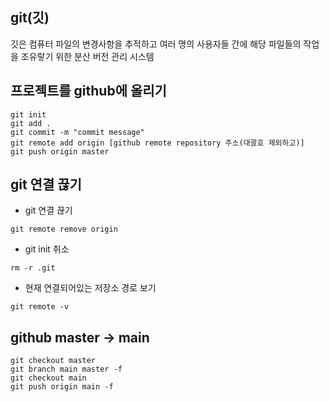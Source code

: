## git(깃)
  깃은 컴퓨터 파일의 변경사항을 추적하고 여러 명의 사용자들 간에 해당 파일들의 작업을 조유랗기 위한 분산 버전 관리 시스템

## 프로젝트를 github에 올리기
```
git init
git add .
git commit -m "commit message"
git remote add origin [github remote repository 주소(대괄호 제외하고)]
git push origin master
```

## git 연결 끊기
- git 연결 끊기
```
git remote remove origin
```
- git init 취소
```
rm -r .git
```
- 현재 연결되어있는 저장소 경로 보기
```
git remote -v
```

## github master -> main
```
git checkout master
git branch main master -f
git checkout main
git push origin main -f
```
